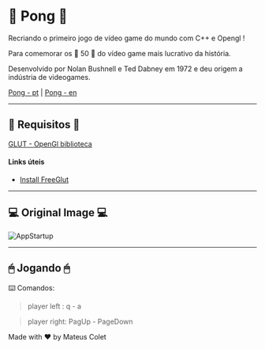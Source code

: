 # 🏓 Pong 🏓

Recriando o primeiro jogo de vídeo game do mundo com C++ e Opengl !

Para comemorar os 🎂 50	🎂 do vídeo game mais lucrativo da história. 

Desenvolvido por Nolan Bushnell e Ted Dabney em 1972 e deu origem a indústria de videogames.

[Pong - pt](https://pt.wikipedia.org/wiki/Pong)   |  [Pong - en](https://en.wikipedia.org/wiki/Pong)
 
***

## 📃 Requisitos 📃
 

[GLUT - OpenGl biblioteca](http://freeglut.sourceforge.net/)

#### Links úteis
- [Install FreeGlut](https://www.youtube.com/watch?v=HtJAQS2YDCY&ab_channel=ThePentamollisProject)

***

## 💻 Original Image 💻 

![AppStartup](https://upload.wikimedia.org/wikipedia/commons/thumb/f/f8/Pong.png/220px-Pong.png)

***

## 🖱 Jogando  🖱

⌨️ Comandos:
> player left : q - a

> player right: PagUp - PageDown




Made with :hearts: by Mateus Colet